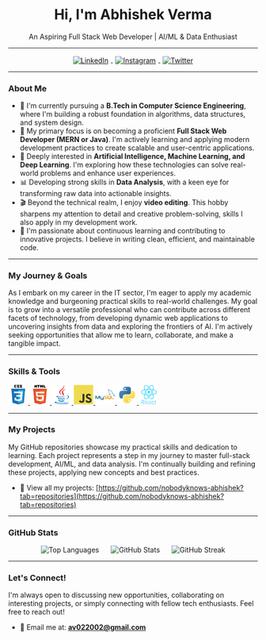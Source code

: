 <div align="center">
 
  <h1>Hi, I'm Abhishek Verma</h1>
  <p>An Aspiring Full Stack Web Developer | AI/ML & Data Enthusiast </p>
</div>

---

<p align="center">
  <a href="https://linkedin.com/in/abhishek-verma-149b51282/" target="_blank">
    <img src="https://raw.githubusercontent.com/rahuldkjain/github-profile-readme-generator/master/src/images/icons/Social/linked-in-alt.svg" alt="LinkedIn" height="30" width="40" style="vertical-align:middle; margin: 0 5px;"/>
  </a>
  <a href="https://instagram.com/nobodyknows_abhishek" target="_blank">
    <img src="https://raw.githubusercontent.com/rahuldkjain/github-profile-readme-generator/master/src/images/icons/Social/instagram.svg" alt="Instagram" height="30" width="40" style="vertical-align:middle; margin: 0 5px;"/>
  </a>
  <a target="_blank" href="https://www.instagram.com/nobodyknows_abhishek/">
    <img src="https://img.shields.io/twitter/follow/nobodyknows_abhishek?logo=twitter&style=for-the-badge" alt="Twitter" style="vertical-align:middle; margin: 0 5px;"/>
  </a>
</p>

---

### About Me

- 🔭 I'm currently pursuing a **B.Tech in Computer Science Engineering**, where I'm building a robust foundation in algorithms, data structures, and system design.
- 🌱 My primary focus is on becoming a proficient **Full Stack Web Developer (MERN or Java)**. I'm actively learning and applying modern development practices to create scalable and user-centric applications.
- 🧠 Deeply interested in **Artificial Intelligence, Machine Learning, and Deep Learning**. I'm exploring how these technologies can solve real-world problems and enhance user experiences.
- 📊 Developing strong skills in **Data Analysis**, with a keen eye for transforming raw data into actionable insights.
- 🎬 Beyond the technical realm, I enjoy **video editing**. This hobby sharpens my attention to detail and creative problem-solving, skills I also apply in my development work.
- 🚀 I'm passionate about continuous learning and contributing to innovative projects. I believe in writing clean, efficient, and maintainable code.

---

### My Journey & Goals

As I embark on my career in the IT sector, I'm eager to apply my academic knowledge and burgeoning practical skills to real-world challenges. My goal is to grow into a versatile professional who can contribute across different facets of technology, from developing dynamic web applications to uncovering insights from data and exploring the frontiers of AI. I'm actively seeking opportunities that allow me to learn, collaborate, and make a tangible impact.

---

### Skills & Tools

<p align="left">
  <a href="https://www.w3schools.com/css/" target="_blank" rel="noreferrer"> <img src="https://raw.githubusercontent.com/devicons/devicon/master/icons/css3/css3-original-wordmark.svg" alt="CSS3" width="40" height="40"/> </a>
  <a href="https://www.w3.org/html/" target="_blank" rel="noreferrer"> <img src="https://raw.githubusercontent.com/devicons/devicon/master/icons/html5/html5-original-wordmark.svg" alt="HTML5" width="40" height="40"/> </a>
  <a href="https://www.java.com" target="_blank" rel="noreferrer"> <img src="https://raw.githubusercontent.com/devicons/devicon/master/icons/java/java-original.svg" alt="Java" width="40" height="40"/> </a>
  <a href="https://developer.mozilla.org/en-US/docs/Web/JavaScript" target="_blank" rel="noreferrer"> <img src="https://raw.githubusercontent.com/devicons/devicon/master/icons/javascript/javascript-original.svg" alt="JavaScript" width="40" height="40"/> </a>
  <a href="https://www.mysql.com/" target="_blank" rel="noreferrer"> <img src="https://raw.githubusercontent.com/devicons/devicon/master/icons/mysql/mysql-original-wordmark.svg" alt="MySQL" width="40" height="40"/> </a>
  <a href="https://www.python.org" target="_blank" rel="noreferrer"> <img src="https://raw.githubusercontent.com/devicons/devicon/master/icons/python/python-original.svg" alt="Python" width="40" height="40"/> </a>
  <a href="https://reactjs.org/" target="_blank" rel="noreferrer"> <img src="https://raw.githubusercontent.com/devicons/devicon/master/icons/react/react-original-wordmark.svg" alt="React" width="40" height="40"/> </a>
</p>

---

### My Projects

My GitHub repositories showcase my practical skills and dedication to learning. Each project represents a step in my journey to master full-stack development, AI/ML, and data analysis. I'm continually building and refining these projects, applying new concepts and best practices.

- 🔗 View all my projects: [https://github.com/nobodyknows-abhishek?tab=repositories](https://github.com/nobodyknows-abhishek?tab=repositories)

---

### GitHub Stats

<p align="center">
  <img src="https://github-readme-stats.vercel.app/api/top-langs?username=nobodyknows-abhishek&show_icons=true&locale=en&layout=compact" alt="Top Languages" style="margin: 0 10px;"/>
  <img src="https://github-readme-stats.vercel.app/api?username=nobodyknows-abhishek&show_icons=true&locale=en" alt="GitHub Stats" style="margin: 0 10px;"/>
  <img src="https://github-readme-streak-stats.herokuapp.com/?user=nobodyknows-abhishek&" alt="GitHub Streak" style="margin: 0 10px;"/>
</p>

---

### Let's Connect!

I'm always open to discussing new opportunities, collaborating on interesting projects, or simply connecting with fellow tech enthusiasts. Feel free to reach out!

- 📧 Email me at: **av022002@gmail.com**
